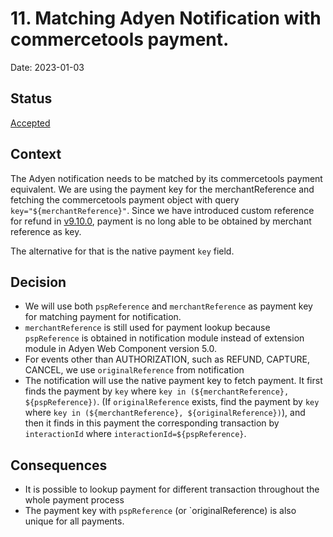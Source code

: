 # 11. Matching Adyen Notification with commercetools payment.

Date: 2023-01-03

## Status

[Accepted](https://github.com/commercetools/commercetools-adyen-integration/pull/1049)

## Context

The Adyen notification needs to be matched by its commercetools payment equivalent.
We are using the payment key for the merchantReference and fetching the commercetools payment object with query `key="${merchantReference}"`.
Since we have introduced custom reference for refund 
in [v9.10.0](https://github.com/commercetools/commercetools-adyen-integration/releases/tag/v9.10.0), payment is no long able to be obtained by merchant reference as key. 

The alternative for that is the native payment `key` field.

## Decision

- We will use both `pspReference` and `merchantReference` as payment key for matching payment for notification.
- `merchantReference` is still used for payment lookup because `pspReference` is obtained in notification module instead of extension module in Adyen Web Component version 5.0.
- For events other than AUTHORIZATION, such as REFUND, CAPTURE, CANCEL, we use `originalReference` from notification
- The notification will use the native payment key to fetch payment. It first finds the payment by `key` where `key in (${merchantReference}, ${pspReference})`.
(If `originalReference` exists, find the payment by `key` where `key in (${merchantReference}, ${originalReference})`), and then it finds in this payment the corresponding transaction by `interactionId` where `interactionId=${pspReference}`. 

## Consequences

- It is possible to lookup payment for different transaction throughout the whole payment process
- The payment key with `pspReference` (or `originalReference) is also unique for all payments.
